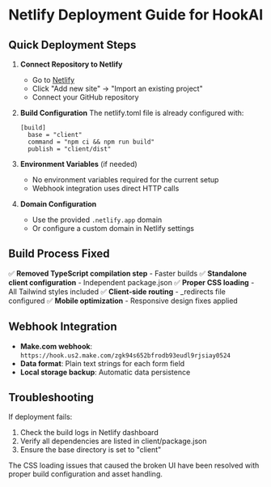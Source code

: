 # Netlify Deployment Guide for HookAI

## Quick Deployment Steps

1. **Connect Repository to Netlify**
   - Go to [Netlify](https://app.netlify.com)
   - Click "Add new site" → "Import an existing project"
   - Connect your GitHub repository

2. **Build Configuration**
   The netlify.toml file is already configured with:
   ```
   [build]
     base = "client"
     command = "npm ci && npm run build"
     publish = "client/dist"
   ```

3. **Environment Variables** (if needed)
   - No environment variables required for the current setup
   - Webhook integration uses direct HTTP calls

4. **Domain Configuration**
   - Use the provided `.netlify.app` domain
   - Or configure a custom domain in Netlify settings

## Build Process Fixed

✅ **Removed TypeScript compilation step** - Faster builds
✅ **Standalone client configuration** - Independent package.json
✅ **Proper CSS loading** - All Tailwind styles included
✅ **Client-side routing** - _redirects file configured
✅ **Mobile optimization** - Responsive design fixes applied

## Webhook Integration

- **Make.com webhook**: `https://hook.us2.make.com/zgk94s652bfrodb93eudl9rjsiay0524`
- **Data format**: Plain text strings for each form field
- **Local storage backup**: Automatic data persistence

## Troubleshooting

If deployment fails:
1. Check the build logs in Netlify dashboard
2. Verify all dependencies are listed in client/package.json
3. Ensure the base directory is set to "client"

The CSS loading issues that caused the broken UI have been resolved with proper build configuration and asset handling.